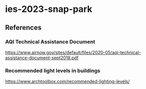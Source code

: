 # ies-2023-snap-park


## References

### AQI Technical Assistance Document

https://www.airnow.gov/sites/default/files/2020-05/aqi-technical-assistance-document-sept2018.pdf

### Recommended light levels in buildings

https://www.archtoolbox.com/recommended-lighting-levels/
